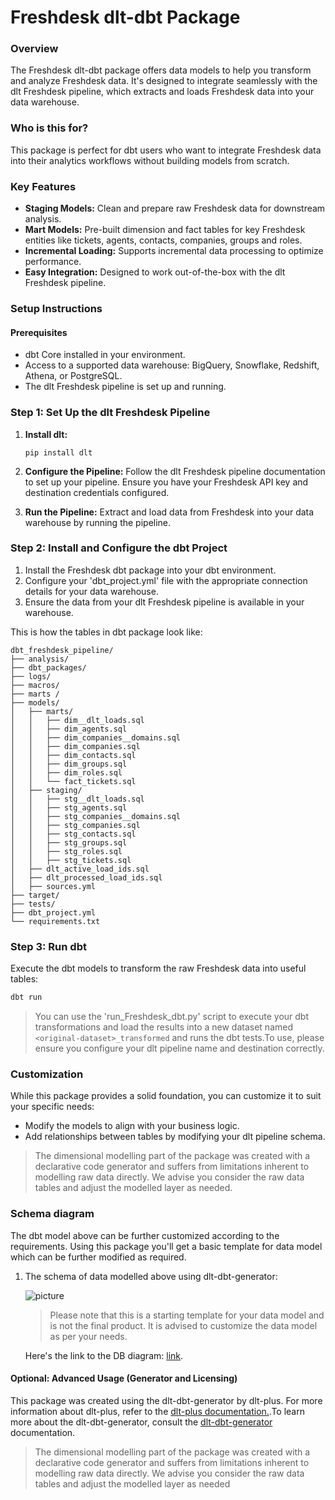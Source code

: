 # Freshdesk dlt-dbt Package

### Overview
The Freshdesk dlt-dbt package offers data models to help you transform and analyze Freshdesk data. It's designed to integrate seamlessly with the dlt Freshdesk pipeline, which extracts and loads Freshdesk data into your data warehouse.

### Who is this for?
This package is perfect for dbt users who want to integrate Freshdesk data into their analytics workflows without building models from scratch.


### Key Features
- **Staging Models:** Clean and prepare raw Freshdesk data for downstream analysis.
- **Mart Models:** Pre-built dimension and fact tables for key Freshdesk entities like tickets, agents, contacts, companies, groups and roles.
- **Incremental Loading:** Supports incremental data processing to optimize performance.
- **Easy Integration:** Designed to work out-of-the-box with the dlt Freshdesk pipeline.

### Setup Instructions

#### Prerequisites
- dbt Core installed in your environment.
- Access to a supported data warehouse: BigQuery, Snowflake, Redshift, Athena, or PostgreSQL.
- The dlt Freshdesk pipeline is set up and running.

### Step 1: Set Up the dlt Freshdesk Pipeline
1. **Install dlt:**
   ``` 
   pip install dlt
   ```
2. **Configure the Pipeline:**
   Follow the dlt Freshdesk pipeline documentation to set up your pipeline. Ensure you have your Freshdesk API key and destination credentials configured.

3. **Run the Pipeline:**
   Extract and load data from Freshdesk into your data warehouse by running the pipeline.

### Step 2: Install and Configure the dbt Project

1. Install the Freshdesk dbt package into your dbt environment.
2. Configure your 'dbt_project.yml' file with the appropriate connection details for your data warehouse.
3. Ensure the data from your dlt Freshdesk pipeline is available in your warehouse.

This is how the tables in dbt package look like:
```
dbt_freshdesk_pipeline/
├── analysis/
├── dbt_packages/
├── logs/
├── macros/
├── marts /
├── models/
│   ├── marts/
│   │   ├── dim__dlt_loads.sql
│   │   ├── dim_agents.sql
│   │   ├── dim_companies__domains.sql
│   │   ├── dim_companies.sql
│   │   ├── dim_contacts.sql
│   │   ├── dim_groups.sql
│   │   ├── dim_roles.sql
│   │   └── fact_tickets.sql
│   ├── staging/
│   │   ├── stg__dlt_loads.sql
│   │   ├── stg_agents.sql
│   │   ├── stg_companies__domains.sql
│   │   ├── stg_companies.sql
│   │   ├── stg_contacts.sql
│   │   ├── stg_groups.sql
│   │   ├── stg_roles.sql
│   │   ├── stg_tickets.sql
│   ├── dlt_active_load_ids.sql
│   ├── dlt_processed_load_ids.sql
│   ├── sources.yml
├── target/
├── tests/
├── dbt_project.yml
└── requirements.txt
```

### Step 3: Run dbt
Execute the dbt models to transform the raw Freshdesk data into useful tables:

```sh
dbt run
```

>You can use the 'run_Freshdesk_dbt.py' script to execute your dbt transformations and load the results into a 
>new dataset named `<original-dataset>_transformed` and runs the dbt tests.To use, please ensure you configure 
>your dlt pipeline name and destination correctly.

### Customization
While this package provides a solid foundation, you can customize it to suit your specific needs:

- Modify the models to align with your business logic.
- Add relationships between tables by modifying your dlt pipeline schema.

> The dimensional modelling part of the package was created with a declarative code generator and suffers from 
> limitations inherent to modelling raw data directly. We advise you consider the raw data tables and adjust 
> the modelled layer as needed.

### Schema diagram
The dbt model above can be further customized according to the requirements. Using this package you'll get a basic template
for data model which can be further modified as required.

1. The schema of data modelled above using dlt-dbt-generator:
    
   ![picture](https://storage.googleapis.com/dlt-blog-images/freshdesk-dlt-dbt.png)

   > Please note that this is a starting template for your data model and is not the final product. It is advised to customize the
   > data model as per your needs.

   Here's the link to the DB diagram: [link](https://dbdiagram.io/d/freshdesk-dlt-dbt-67076a6b97a66db9a37e0e94).

#### Optional: Advanced Usage (Generator and Licensing)

This package was created using the dlt-dbt-generator by dlt-plus. For more information about dlt-plus, refer to the 
[dlt-plus documentation.](https://dlt-plus.netlify.app/docs/plus/intro/).To learn more about the dlt-dbt-generator, 
consult the [dlt-dbt-generator](https://dlt-plus.netlify.app/docs/plus/dlt_dbt_generator/#5-running-dbt-package-directly) documentation.

> The dimensional modelling part of the package was created with a declarative code generator and suffers from 
> limitations inherent to modelling raw data directly. We advise you consider the raw data tables and adjust 
> the modelled layer as needed